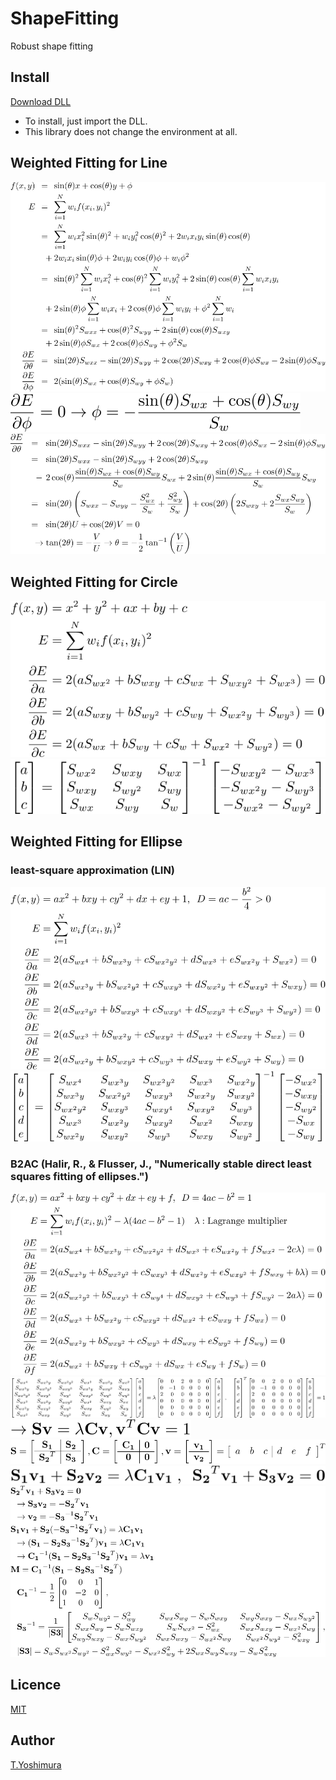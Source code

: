 # ShapeFitting

Robust shape fitting

## Install

[Download DLL](https://github.com/tk-yoshimura/ShapeFitting/releases)

- To install, just import the DLL.
- This library does not change the environment at all.

## Weighted Fitting for Line

![fitline1](https://github.com/tk-yoshimura/ShapeFitting/blob/main/figures/fitline1.svg)  
![fitline2](https://github.com/tk-yoshimura/ShapeFitting/blob/main/figures/fitline2.svg)  
![fitline3](https://github.com/tk-yoshimura/ShapeFitting/blob/main/figures/fitline3.svg)  

## Weighted Fitting for Circle

![fitcircle1](https://github.com/tk-yoshimura/ShapeFitting/blob/main/figures/fitcircle1.svg)  
![fitcircle2](https://github.com/tk-yoshimura/ShapeFitting/blob/main/figures/fitcircle2.svg)  

## Weighted Fitting for Ellipse

### least-square approximation (LIN)

![fitellipse1](https://github.com/tk-yoshimura/ShapeFitting/blob/main/figures/fitellipse1.svg)  
![fitellipse2](https://github.com/tk-yoshimura/ShapeFitting/blob/main/figures/fitellipse2.svg)  

### B2AC (Halir, R., & Flusser, J., "Numerically stable direct least squares fitting of ellipses.")

![fitellipse3](https://github.com/tk-yoshimura/ShapeFitting/blob/main/figures/fitellipse3.svg)  
![fitellipse4](https://github.com/tk-yoshimura/ShapeFitting/blob/main/figures/fitellipse4.svg)  
![fitellipse5](https://github.com/tk-yoshimura/ShapeFitting/blob/main/figures/fitellipse5.svg)  
![fitellipse6](https://github.com/tk-yoshimura/ShapeFitting/blob/main/figures/fitellipse6.svg)  
![fitellipse7](https://github.com/tk-yoshimura/ShapeFitting/blob/main/figures/fitellipse7.svg)  
![fitellipse8](https://github.com/tk-yoshimura/ShapeFitting/blob/main/figures/fitellipse8.svg)  

## Licence
[MIT](https://github.com/tk-yoshimura/ShapeFitting/blob/main/LICENSE)

## Author

[T.Yoshimura](https://github.com/tk-yoshimura)